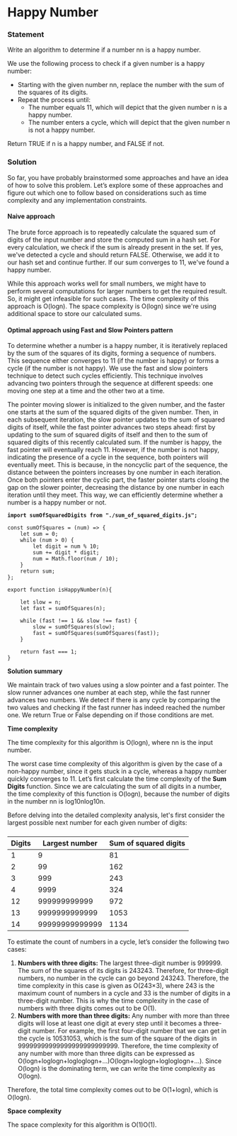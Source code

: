 # Happy Number

### Statement <a href="#statement" id="statement"></a>

Write an algorithm to determine if a number nn is a happy number.

We use the following process to check if a given number is a happy number:

* Starting with the given number nn, replace the number with the sum of the squares of its digits.
* Repeat the process until:
  * The number equals 11, which will depict that the given number n is a happy number.
  * The number enters a cycle, which will depict that the given number n is not a happy number.

Return TRUE if n is a happy number, and FALSE if not.

### Solution <a href="#solution" id="solution"></a>

So far, you have probably brainstormed some approaches and have an idea of how to solve this problem. Let’s explore some of these approaches and figure out which one to follow based on considerations such as time complexity and any implementation constraints.

#### Naive approach <a href="#naive-approach" id="naive-approach"></a>

The brute force approach is to repeatedly calculate the squared sum of digits of the input number and store the computed sum in a hash set. For every calculation, we check if the sum is already present in the set. If yes, we've detected a cycle and should return FALSE. Otherwise, we add it to our hash set and continue further. If our sum converges to 11, we've found a happy number.

While this approach works well for small numbers, we might have to perform several computations for larger numbers to get the required result. So, it might get infeasible for such cases. The time complexity of this approach is O(log⁡n). The space complexity is O(logn) since we're using additional space to store our calculated sums.

#### Optimal approach using Fast and Slow Pointers pattern <a href="#optimal-approach-using-fast-and-slow-pointers-pattern" id="optimal-approach-using-fast-and-slow-pointers-pattern"></a>

To determine whether a number is a happy number, it is iteratively replaced by the sum of the squares of its digits, forming a sequence of numbers. This sequence either converges to 11 (if the number is happy) or forms a cycle (if the number is not happy). We use the fast and slow pointers technique to detect such cycles efficiently. This technique involves advancing two pointers through the sequence at different speeds: one moving one step at a time and the other two at a time.

The pointer moving slower is initialized to the given number, and the faster one starts at the sum of the squared digits of the given number. Then, in each subsequent iteration, the slow pointer updates to the sum of squared digits of itself, while the fast pointer advances two steps ahead: first by updating to the sum of squared digits of itself and then to the sum of squared digits of this recently calculated sum. If the number is happy, the fast pointer will eventually reach 11. However, if the number is not happy, indicating the presence of a cycle in the sequence, both pointers will eventually meet. This is because, in the noncyclic part of the sequence, the distance between the pointers increases by one number in each iteration. Once both pointers enter the cyclic part, the faster pointer starts closing the gap on the slower pointer, decreasing the distance by one number in each iteration until they meet. This way, we can efficiently determine whether a number is a happy number or not.

<pre><code><strong>import sumOfSquaredDigits from "./sum_of_squared_digits.js";
</strong>
const sumOfSquares = (num) => {
    let sum = 0;
    while (num > 0) {
        let digit = num % 10;
        sum += digit * digit;
        num = Math.floor(num / 10);
    }
    return sum;
};

export function isHappyNumber(n){
    
    let slow = n;
    let fast = sumOfSquares(n);
    
    while (fast !== 1 &#x26;&#x26; slow !== fast) {
        slow = sumOfSquares(slow);
        fast = sumOfSquares(sumOfSquares(fast));
    }
    
    return fast === 1;
}
</code></pre>

**Solution summary**

We maintain track of two values using a slow pointer and a fast pointer. The slow runner advances one number at each step, while the fast runner advances two numbers. We detect if there is any cycle by comparing the two values and checking if the fast runner has indeed reached the number one. We return True or False depending on if those conditions are met.

**Time complexity**

The time complexity for this algorithm is O(log⁡n), where nn is the input number.

The worst case time complexity of this algorithm is given by the case of a non-happy number, since it gets stuck in a cycle, whereas a happy number quickly converges to 11. Let’s first calculate the time complexity of the **Sum Digits** function. Since we are calculating the sum of all digits in a number, the time complexity of this function is O(log⁡n), because the number of digits in the number nn is log⁡10nlog10​n.

Before delving into the detailed complexity analysis, let's first consider the largest possible next number for each given number of digits:

###

| **Digits** | **Largest number** | **Sum of squared digits** |
| ---------- | ------------------ | ------------------------- |
| 1          | 9                  | 81                        |
| 2          | 99                 | 162                       |
| 3          | 999                | 243                       |
| 4          | 9999               | 324                       |
| 12         | 999999999999       | 972                       |
| 13         | 9999999999999      | 1053                      |
| 14         | 99999999999999     | 1134                      |

To estimate the count of numbers in a cycle, let’s consider the following two cases:

1. **Numbers with three digits:** The largest three-digit number is 999999. The sum of the squares of its digits is 243243. Therefore, for three-digit numbers, no number in the cycle can go beyond 243243. Therefore, the time complexity in this case is given as O(243×3)_,_ where 243 is the maximum count of numbers in a cycle and 33 is the number of digits in a three-digit number. This is why the time complexity in the case of numbers with three digits comes out to be O(1).
2. **Numbers with more than three digits:** Any number with more than three digits will lose at least one digit at every step until it becomes a three-digit number. For example, the first four-digit number that we can get in the cycle is 10531053, which is the sum of the square of the digits in 99999999999999999999999999. Therefore, the time complexity of any number with more than three digits can be expressed as O(log⁡n+log⁡log⁡n+log⁡log⁡log⁡n+…)O(logn+loglogn+logloglogn+…). Since O(log⁡n) is the dominating term, we can write the time complexity as O(log⁡n).

Therefore, the total time complexity comes out to be O(1+log⁡n), which is O(log⁡n).

**Space complexity**

The space complexity for this algorithm is O(1)O(1).
